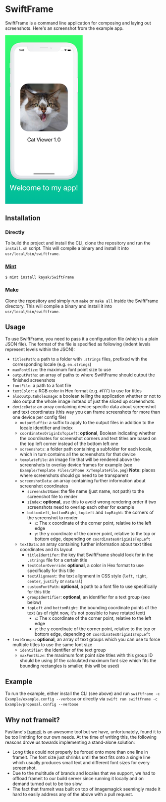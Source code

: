 # SwiftFrame

SwiftFrame is a command line application for composing and laying out screenshots. Here's an screenshot from the example app.

<img src="Example/ExampleScreenshot.png" alt="Framed Screenshot" width="250" alignement="center">

## Installation
### Directly
To build the project and install the CLI, clone the repository and run the `install.sh` script. This will compile a binary and install it into `usr/local/bin/swiftframe`.
### [Mint](https://github.com/yonaskolb/mint)
```
$ mint install kayak/SwiftFrame
```

### Make
Clone the repository and simply run `make` or `make all` inside the SwiftFrame directory. This will compile a binary and install it into `usr/local/bin/swiftframe`.

## Usage

To use SwiftFrame, you need to pass it a configuration file (which is a plain JSON file). The format of the file is specified as following (indent levels represent levels within the JSON):

* `titlesPath`: a path to a folder with `.strings` files, prefixed with the corresponding locale (e.g. `en.strings`)
* `maxFontSize`: the maximum font point size to use
* `outputPaths`: an array of paths to where SwiftFrame should output the finished screenshots
* `fontFile`: a path to a font file
* `textColor`: a RGB color in Hex format (e.g. `#FFF`) to use for titles
* `alsoOutputWholeImage`: a boolean telling the application whether or not to also output the whole image instead of just the sliced up screenshots.
* `deviceData`: an array containing device specific data about screenshot and text coordinates (this way you can frame screenshots for more than one device per config file)
  * `outputSuffix`: a suffix to apply to the output files in addition to the locale identifier and index
  * `coordinatesOriginIsTopLeft`: **optional**, Boolean indicating whether the coordinates for screenshot corners and text titles are based on the top left corner instead of the bottom left one
  * `screenshots`: a folder path containing a subfolder for each locale, which in turn contains all the screenshots for that device
  * `templateFile`: an image file that will be rendered above the screenshots to overlay device frames for example (see `Example/Template Files/iPhone X/TemplateFile.png`) **Note:** places where screenshots should go need to be transparent
  * `screenshotData`: an array containing further information about screenshot coordinates
    * `screenshotName`: the file name (just name, not path) to the screenshot file to render
    * `zIndex`: **optional**, use this to avoid wrong rendering order if two screenshots need to overlap each other for example
    * `bottomLeft`, `bottomRight`, `topLeft` and `topRight`: the corners of the screenshot to render
      * `x`: The x coordinate of the corner point, relative to the left edge
      * `y`: the y coordinate of the corner point, relative to the top or bottom edge, depending on `coordinatesOriginIsTopLeft`
  * `textData`: an array containing further information about text titles coordinates and its layout
    * `titleIdentifer`: the key that SwiftFrame should look for in the `.strings` file for a certain title
    * `textColorOverride`: **optional**, a color in Hex format to use specifically for this title
    * `textAlignment`: the text alignment in CSS style (`left`, `right`, `center`, `justify` or `natural`)
    * `customFontPath`: **optional**, a path to a font file to use specifically for this title
    * `groupIdentifier`: **optional**, an identifier for a text group (see below)
    * `topLeft` and `bottomRight`: the bounding coordinate points of the text (as of right now, it's not possible to have rotated text)
      * `x`: The x coordinate of the corner point, relative to the left edge
      * `y`: the y coordinate of the corner point, relative to the top or bottom edge, depending on `coordinatesOriginIsTopLeft` 
* `textGroups`: **optional**, an array of text groups which you can use to force multiple titles to use the same font size
  * `identifier`: the identifier of the text group
  * `maxFontSize`: the maximum font point size titles with this group ID should be using (if the calculated maximum font size which fits the bounding rectangles is smaller, this will be used) 

## Example

To run the example, either install the CLI (see above) and run `swiftframe -c Example/example.config --verbose` or directly via `swift run swiftframe -c Example/proposal.config --verbose`

## Why not frameit?

Fastlane's [frameit](https://github.com/fastlane/fastlane/tree/master/frameit) is an awesome tool but we have, unfortunately, found it to be too limitting for our own needs. At the time of writing this, the following reasons drove us towards implementing a stand-alone solution:

- Long titles could not properly be forced onto more than one line in frameit. The font size just shrinks until the text fits onto a single line which usually produces small text and different font sizes for every screenshot.
- Due to the multitude of brands and locales that we support, we had to offload frameit to our build server since running it locally and on demand turned out to be too slow.
- The fact that frameit was built on top of imagemagick seemingly made it hard to easily address any of the above with a pull request.
